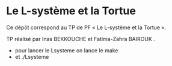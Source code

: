 #   Le L-système et la Tortue

Ce dépôt correspond au TP de PF « Le L-système et la Tortue ».

TP réalisé par Inas BEKKOUCHE et Fatima-Zahra BAIROUK .

* pour lancer le Lsysteme on lance le make
* et ./Lsysteme
